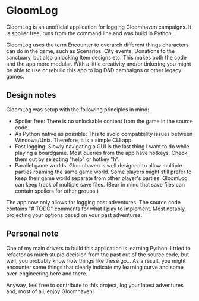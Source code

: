 # GloomLog

GloomLog is an unofficial application for logging Gloomhaven campaigns. It is spoiler free, runs from the command line and was build in Python.

GloomLog uses the term Encounter to overarch different things characters can do in the game, such as Scenarios, City events, Donations to the sanctuary, but also unlocking Item designs etc. This makes both the code and the app more modular. With a little creativity and/or tinkering you might be able to use or rebuild this app to log D&D campaigns or other legacy games.

## Design notes

GloomLog was setup with the following principles in mind:

- Spoiler free: There is no unlockable content from the game in the source code.
- As Python native as possible: This to avoid compatibility issues between Windows/Unix. Therefore, it is a simple CLI app.
- Fast logging: Slowly navigating a GUI is the last thing I want to do while playing a boardgame. Most queries from the app have hotkeys. Check them out by selecting "help" or hotkey "h".
- Parallel game worlds: Gloomhaven is well designed to allow multiple parties roaming the same game world. Some players might still prefer to keep their game world separate from other player's parties. GloomLog can keep track of multiple save files. (Bear in mind that save files can contain spoilers for other groups.)

The app now only allows for logging past adventures. The source code contains "# TODO" comments for what I play to implement. Most notably, projecting your options based on your past adventures.

## Personal note

One of my main drivers to build this application is learning Python. I tried to refactor as much stupid decision from the past out of the source code, but well, you probably know how things like these go... As a result, you might encounter some things that clearly indicate my learning curve and some over-engineering here and there.

Anyway, feel free to contribute to this project, log your latest adventures and, most of all, enjoy Gloomhaven!
